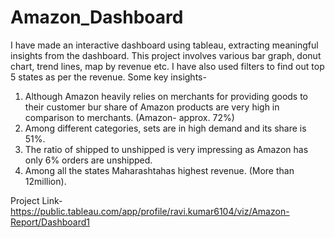 # Amazon_Dashboard

I have made an interactive dashboard using tableau, extracting meaningful insights from the dashboard. This project involves various bar graph, donut chart, trend lines, map by revenue etc. I have also used filters to find out top 5 states as per the revenue. Some key insights-
1. Although Amazon heavily relies on merchants for providing goods to their customer bur share of Amazon products are very high in comparison to merchants. (Amazon- approx. 72%)
2. Among different categories, sets are in high demand and its share is 51%.
3. The ratio of shipped to unshipped is very impressing as Amazon has only 6% orders are unshipped.
4. Among all the states Maharashtahas highest revenue. (More than 12million).

Project Link- https://public.tableau.com/app/profile/ravi.kumar6104/viz/Amazon-Report/Dashboard1
